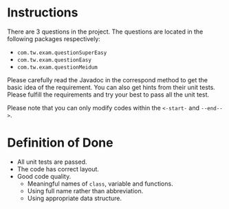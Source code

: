 # Instructions

There are 3 questions in the project. The questions are located in the following packages respectively:

* `com.tw.exam.questionSuperEasy`
* `com.tw.exam.questionEasy`
* `com.tw.exam.questionMeidum`

Please carefully read the Javadoc in the correspond method to get the basic idea of the requirement. You can also get hints from their unit tests. Please fulfill the requirements and try your best to pass all the unit test.

Please note that you can only modify codes within the `<-start-` and `--end-->`.

# Definition of Done

* All unit tests are passed.
* The code has correct layout.
* Good code quality.
  * Meaningful names of `class`, variable and functions.
  * Using full name rather than abbreviation.
  * Using appropriate data structure.